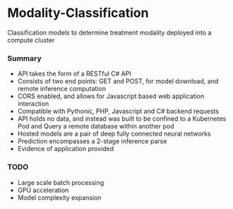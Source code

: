 # Modality-Classification
Classification models to determine treatment modality deployed into a compute cluster

### Summary
- API takes the form of a RESTful C# API
- Consists of two end points: GET and POST, for model download, and remote inference computation
- CORS enabled, and allows for Javascript based web application interaction
- Compatible with Pythonic, PHP, Javascript and C# backend requests
- API holds no data, and instead was built to be confined to a Kubernetes Pod and Query a remote database within another pod
- Hosted models are a pair of deep fully connected neural networks
- Prediction encompasses a 2-stage inference parse
- Evidence of application provided
### TODO
- Large scale batch processing
- GPU acceleration
- Model complexity expansion
